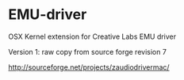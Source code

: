 EMU-driver
==========

OSX Kernel extension for Creative Labs EMU driver

Version 1: raw copy from source forge revision 7

http://sourceforge.net/projects/zaudiodrivermac/

